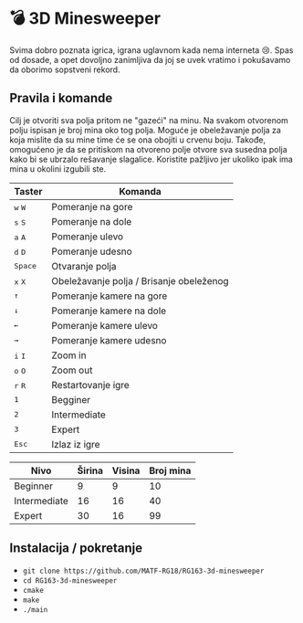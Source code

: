 # :bomb: 3D Minesweeper
Svima dobro poznata igrica, igrana uglavnom kada nema interneta :cry:. Spas od dosade, a opet dovoljno zanimljiva da joj se uvek vratimo i pokušavamo da oborimo sopstveni rekord.
## Pravila i komande
Cilj je otvoriti sva polja pritom ne "gazeći" na minu. Na svakom otvorenom polju ispisan je broj mina oko tog polja. Moguće je obeležavanje polja za koja mislite da su mine time će se ona obojiti u crvenu boju. Takođe, omogućeno je da se pritiskom na otvoreno polje otvore sva susedna polja kako bi se ubrzalo rešavanje slagalice. Koristite pažljivo jer ukoliko ipak ima mina u okolini izgubili ste.

|  Taster|Komanda  |
|--------|---------|
| <kbd>w</kbd> <kbd>W</kbd> |Pomeranje na gore|
| <kbd>s</kbd> <kbd>S</kbd> |Pomeranje na dole|
| <kbd>a</kbd> <kbd>A</kbd> |Pomeranje ulevo|
| <kbd>d</kbd> <kbd>D</kbd> |Pomeranje udesno|
|<kbd>Space</kbd> | Otvaranje polja |
|<kbd>x</kbd> <kbd>X</kbd>| Obeležavanje polja / Brisanje obeleženog |
|<kbd>&uarr;</kbd> | Pomeranje kamere na gore|
|<kbd>&darr;</kbd> |Pomeranje kamere na dole|
|<kbd>&larr;</kbd> |  Pomeranje kamere ulevo|
|<kbd>&rarr;</kbd> | Pomeranje kamere udesno|
| <kbd>i</kbd> <kbd>I</kbd> |Zoom in|
| <kbd>o</kbd> <kbd>O</kbd> |Zoom out|
| <kbd>r</kbd> <kbd>R</kbd> |Restartovanje igre|
| <kbd>1</kbd> |Begginer|
| <kbd>2</kbd> |Intermediate|
| <kbd>3</kbd> |Expert|
|<kbd>Esc</kbd> |Izlaz iz igre|

| Nivo | Širina | Visina | Broj mina |
|------|--------|--------|-----------|
| Beginner | 9 | 9 | 10 |
| Intermediate | 16 | 16 | 40 |
| Expert | 30 | 16 | 99 |

## Instalacija / pokretanje
* ``` git clone https://github.com/MATF-RG18/RG163-3d-minesweeper ```
* ``` cd RG163-3d-minesweeper ```
* ``` cmake ```
* ``` make ```
* ``` ./main ```
